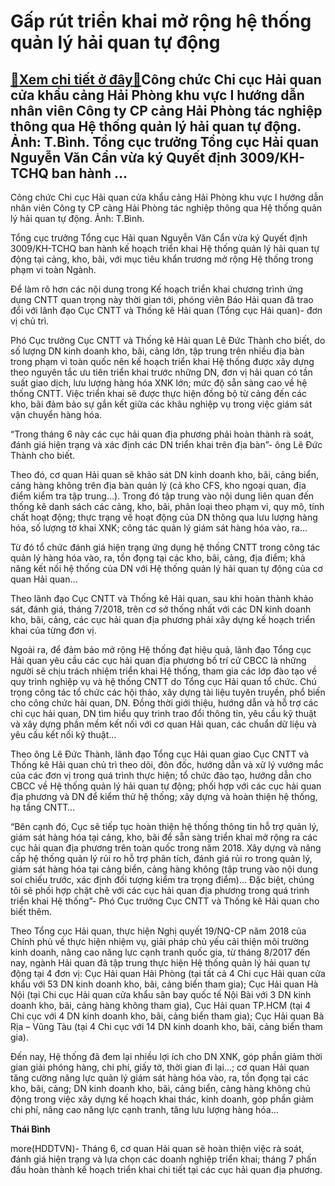 Gấp rút triển khai mở rộng hệ thống quản lý hải quan tự động
============================================================

[:gift:Xem chi tiết ở đây:gift:](https://hddtvn.com/gap-rut-trien-khai-mo-rong-he-thong-quan-ly-hai-quan-tu-dong/)Công chức Chi cục Hải quan cửa khẩu cảng Hải Phòng khu vực I hướng dẫn nhân viên Công ty CP cảng Hải Phòng tác nghiệp thông qua Hệ thống quản lý hải quan tự động. Ảnh: T.Bình. Tổng cục trưởng Tổng cục Hải quan Nguyễn Văn Cẩn vừa ký Quyết định 3009/KH-TCHQ ban hành …
--------------------------------------------------------------------------------------------------------------------------------------------------------------------------------------------------------------------------------------------------------------------------







 






 Công chức Chi cục Hải quan cửa khẩu cảng Hải Phòng khu vực I hướng dẫn nhân viên Công ty CP cảng Hải Phòng tác nghiệp thông qua Hệ thống quản lý hải quan tự động. Ảnh: T.Bình. 


Tổng cục trưởng Tổng cục Hải quan Nguyễn Văn Cẩn vừa ký Quyết định 3009/KH-TCHQ ban hành kế hoạch triển khai Hệ thống quản lý hải quan tự động tại cảng, kho, bãi, với mục tiêu khẩn trương mở rộng Hệ thống trong phạm vi toàn Ngành.


Để làm rõ hơn các nội dung trong Kế hoạch triển khai chương trình ứng dụng CNTT quan trọng này thời gian tới, phóng viên Báo Hải quan đã trao đổi với lãnh đạo Cục CNTT và Thống kê Hải quan (Tổng cục Hải quan)- đơn vị chủ trì.


Phó Cục trưởng Cục CNTT và Thống kê Hải quan Lê Đức Thành cho biết, do số lượng DN kinh doanh kho, bãi, cảng lớn, tập trung trên nhiều địa bàn trong phạm vi toàn quốc nên kế hoạch triển khai Hệ thống được xây dựng theo nguyên tắc ưu tiên triển khai trước những DN, đơn vị hải quan có tần suất giao dịch, lưu lượng hàng hóa XNK lớn; mức độ sẵn sàng cao về hệ thống CNTT. Việc triển khai sẽ được thực hiện đồng bộ từ cảng đến các kho, bãi đảm bảo sự gắn kết giữa các khâu nghiệp vụ trong việc giám sát vận chuyển hàng hóa.


“Trong tháng 6 này các cục hải quan địa phương phải hoàn thành rà soát, đánh giá hiện trạng và xác định các DN triển khai trên địa bàn”- ông Lê Đức Thành cho biết.


Theo đó, cơ quan Hải quan sẽ khảo sát DN kinh doanh kho, bãi, cảng biển, cảng hàng không trên địa bàn quản lý (cả kho CFS, kho ngoại quan, địa điểm kiểm tra tập trung…). Trong đó tập trung vào nội dung liên quan đến thống kê danh sách các cảng, kho, bãi, phân loại theo phạm vi, quy mô, tính chất hoạt động; thực trạng về hoạt động của DN thông qua lưu lượng hàng hóa, số lượng tờ khai XNK; công tác quản lý giám sát hàng hóa vào, ra…


Từ đó tổ chức đánh giá hiện trạng ứng dụng hệ thống CNTT trong công tác quản lý hàng hóa vào, ra, tồn đọng tại các kho, bãi, cảng, địa điểm; khả năng kết nối hệ thống của DN với Hệ thống quản lý hải quan tự động của cơ quan Hải quan…


Theo lãnh đạo Cục CNTT và Thống kê Hải quan, sau khi hoàn thành khảo sát, đánh giá, tháng 7/2018, trên cơ sở thống nhất với các DN kinh doanh kho, bãi, cảng, các cục hải quan địa phương phải xây dựng kế hoạch triển khai của từng đơn vị.


Ngoài ra, để đảm bảo mở rộng Hệ thống đạt hiệu quả, lãnh đạo Tổng cục Hải quan yêu cầu các cục hải quan địa phương bố trí cử CBCC là những người sẽ chịu trách nhiệm triển khai Hệ thống, tham gia các lớp đào tạo về quy trình nghiệp vụ và hệ thống CNTT do Tổng cục Hải quan tổ chức. Chú trọng công tác tổ chức các hội thảo, xây dựng tài liệu tuyên truyền, phổ biến cho công chức hải quan, DN. Đồng thời giới thiệu, hướng dẫn và hỗ trợ các chi cục hải quan, DN tìm hiểu quy trình trao đổi thông tin, yêu cầu kỹ thuật và xây dựng phần mềm kết nối với cơ quan Hải quan, các chuẩn dữ liệu và yêu cầu kết nối kỹ thuật…


Theo ông Lê Đức Thành, lãnh đạo Tổng cục Hải quan giao Cục CNTT và Thống kê Hải quan chủ trì theo dõi, đôn đốc, hướng dẫn và xử lý vướng mắc của các đơn vị trong quá trình thực hiện; tổ chức đào tạo, hướng dẫn cho CBCC về Hệ thống quản lý hải quan tự động; phối hợp với các cục hải quan địa phương và DN để kiểm thử hệ thống; xây dựng và hoàn thiện hệ thống, hạ tầng CNTT…


“Bên cạnh đó, Cục sẽ tiếp tục hoàn thiện hệ thống thông tin hỗ trợ quản lý, giám sát hàng hóa tại cảng, kho, bãi để sẵn sàng triển khai mở rộng ra các cục hải quan địa phương trên toàn quốc trong năm 2018. Xây dựng và nâng cấp hệ thống quản lý rủi ro hỗ trợ phân tích, đánh giá rủi ro trong quản lý, giám sát hàng hóa tại cảng biển, cảng hàng không (tập trung vào nội dung soi chiếu trước, xác định đối tượng kiểm tra trọng điểm)… Đặc biệt, chúng tôi sẽ phối hợp chặt chẽ với các cục hải quan địa phương trong quá trình triển khai Hệ thống”- Phó Cục trưởng Cục CNTT và Thống kê Hải quan cho biết thêm.







Theo Tổng cục Hải quan, thực hiện Nghị quyết 19/NQ-CP năm 2018 của Chính phủ về thực hiện nhiệm vụ, giải pháp chủ yếu cải thiện môi trường kinh doanh, nâng cao năng lực cạnh tranh quốc gia, từ tháng 8/2017 đến nay, ngành Hải quan đã tập trung thực hiện Hệ thống quản lý hải quan tự động tại 4 đơn vị: Cục Hải quan Hải Phòng (tại tất cả 4 Chi cục Hải quan cửa khẩu với 53 DN kinh doanh kho, bãi, cảng biển tham gia); Cục Hải quan Hà Nội (tại Chi cục Hải quan cửa khẩu sân bay quốc tế Nội Bài với 3 DN kinh doanh kho, bãi, cảng hàng không tham gia), Cục Hải quan TP.HCM (tại 4 Chi cục với 4 DN kinh doanh kho, bãi, cảng biển tham gia); Cục Hải quan Bà Rịa – Vũng Tàu (tại 4 Chi cục với 14 DN kinh doanh kho, bãi, cảng biển tham gia).


Đến nay, Hệ thống đã đem lại nhiều lợi ích cho DN XNK, góp phần giảm thời gian giải phóng hàng, chi phí, giấy tờ, thời gian đi lại…; cơ quan Hải quan tăng cường năng lực quản lý giám sát hàng hóa vào, ra, tồn đọng tại các kho, bãi, cảng; DN kinh doanh kho, bãi, cảng biển, cảng hàng không chủ động trong việc xây dựng kế hoạch khai thác, kinh doanh, góp phần giảm chi phí, nâng cao năng lực cạnh tranh, tăng lưu lượng hàng hóa…












**Thái Bình**



more(HDDTVN)- Tháng 6, cơ quan Hải quan sẽ hoàn thiện việc rà soát, đánh giá hiện trạng và lựa chọn các doanh nghiệp triển khai; tháng 7 phấn đấu hoàn thành kế hoạch triển khai chi tiết tại các cục hải quan địa phương.

